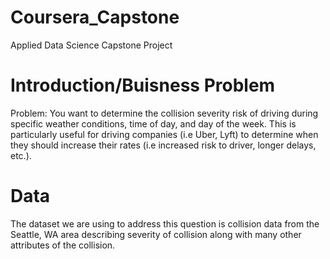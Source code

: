 # Coursera_Capstone
Applied Data Science Capstone Project


# Introduction/Buisness Problem
Problem: You want to determine the collision severity risk of driving during specific weather conditions, time of day, and day of the week. This is particularly useful for driving companies (i.e Uber, Lyft) to determine when they should increase their rates (i.e increased risk to driver, longer delays, etc.).

# Data
The dataset we are using to address this question is collision data from the Seattle, WA area describing severity of collision along with many other attributes of the collision.

